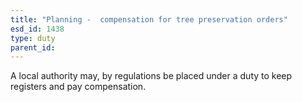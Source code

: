 ```yaml
---
title: "Planning -  compensation for tree preservation orders"
esd_id: 1438
type: duty
parent_id:  
---
```


A local authority may, by regulations be placed under a duty to keep registers and pay compensation.

